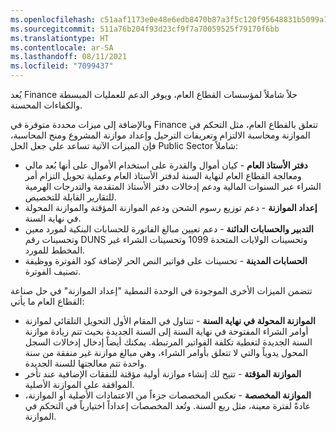 ```yaml
---
ms.openlocfilehash: c51aaf1173e0e48e6edb8470b87a3f5c120f95648831b5099a1e1b00897f423a
ms.sourcegitcommit: 511a76b204f93d23cf9f7a70059525f79170f6bb
ms.translationtype: HT
ms.contentlocale: ar-SA
ms.lasthandoff: 08/11/2021
ms.locfileid: "7099437"
---
```

يُعد Finance حلاً شاملاً لمؤسسات القطاع العام، ويوفر الدعم للعمليات المبسطة والكفاءات المحسنة.

وبالإضافة إلى ميزات محددة متوفرة في Finance تتعلق بالقطاع العام، مثل التحكم في الموازنة ومحاسبة الالتزام وتعريفات الترحيل وإعداد موازنة المشروع ومنح المحاسبة، فإن الميزات الآتية تساعد على جعل الحل Public Sector شاملاً:

-   **دفتر الأستاذ العام** - كيان أموال والقدرة على استخدام الأموال على أنها بُعد مالي ومعالجة القطاع العام لنهاية السنة لدفتر الأستاذ العام وعملية تحويل التزام أمر الشراء عبر السنوات المالية ودعم إدخالات دفتر الأستاذ المتقدمة والتدرجات الهرمية للتقارير القابلة للتخصيص.
-   **إعداد الموازنة** - دعم توزيع رسوم الشحن ودعم الموازنة المؤقتة و‏‫الموازنة المحولة في نهاية السنة‬.
-   **التدبير والحسابات الدائنة** - دعم تعيين مبالغ الفاتورة للحسابات البنكية لمورد معين وتحسينات رقم DUNS وتحسينات الولايات المتحدة 1099 وتحسينات الشراء غير المخطط للمورد.
-   **الحسابات المدينة** - تحسينات على فواتير النص الحر لإضافة كود الفوترة ووظيفة تصنيف الفوترة.

تتضمن الميزات الأخرى الموجودة في الوحدة النمطية "إعداد الموازنة" في حل صناعة القطاع العام ما يأتي:

- **الموازنة المحولة** **في نهاية السنة** - تتناول في المقام الأول التحويل التلقائي لموازنة أوامر الشراء المفتوحة في نهاية السنة إلى السنة الجديدة بحيث تتم زيادة موازنة السنة الجديدة لتغطية تكلفة الفواتير المرتبطة. يمكنك أيضاً إدخال إدخالات السجل المحول يدوياً والتي لا تتعلق بأوامر الشراء، وهي مبالغ موازنة غير منفقة من سنة واحدة تتم معالجتها للسنة الجديدة.
- **الموازنة المؤقتة** - تتيح لك إنشاء موازنة أولية مؤقتة للنفقات الإضافية عند تأخر الموافقة على الموازنة الأصلية.
- **الموازنة المخصصة** - تعكس المخصصات جزءاً من الاعتمادات الأصلية أو الموازنة، عادةً لفترة معينة، مثل ربع السنة. وتُعد المخصصات إعداداً اختيارياً في التحكم في الموازنة.
